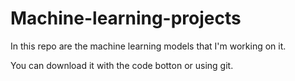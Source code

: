 # Machine-learning-projects

In this repo are the machine learning models that I'm working on it.

You can download it with the code botton or using git.
